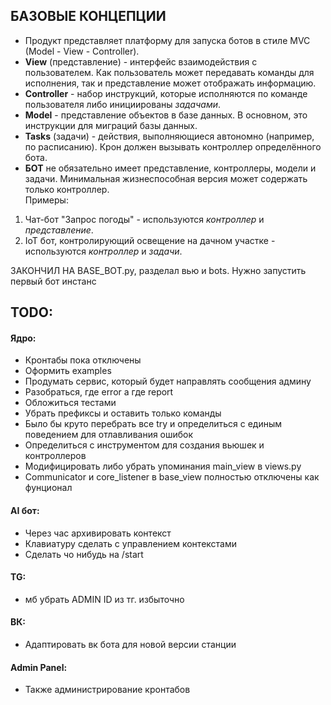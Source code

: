 ## БАЗОВЫЕ КОНЦЕПЦИИ
- Продукт представляет платформу для запуска ботов в стиле MVC (Model - View - Controller).  
- **View** (представление) - интерфейс взаимодействия с пользователем. Как пользователь может передавать команды для исполнения, так и представление может отображать информацию.  
- **Controller** - набор инструкций, которые исполняются по команде пользователя либо инициированы *задачами*.   
- **Model** - представление объектов в базе данных. В основном, это инструкции для миграций базы данных.  
- **Tasks** (задачи) - действия, выполняющиеся автономно (например, по расписанию). Крон должен вызывать контроллер определённого бота.  
- **БОТ** не обязательно имеет представление, контроллеры, модели и задачи. Минимальная жизнеспособная версия может содержать только контроллер.  
Примеры:
1. Чат-бот "Запрос погоды" - используются *контроллер* и *представление*.  
2. IoT бот, контролирующий освещение на дачном участке - используются *контроллер* и *задачи*.

ЗАКОНЧИЛ НА BASE_BOT.py, разделал вью и bots. Нужно запустить первый бот инстанс 

## TODO:
#### Ядро:
- Кронтабы пока отключены
- Оформить examples
- Продумать сервис, который будет направлять сообщения админу
- Разобраться, где error а где report
- Обложиться тестами
- Убрать префиксы и оставить только команды
- Было бы круто перебрать все try и определиться с единым поведением для отлавливания ошибок
- Определиться с инструментом для создания вьюшек и контроллеров
- Модифицировать либо убрать упоминания main_view в views.py
- Communicator и core_listener в base_view полностью отключены как фунционал
#### AI бот:
- Через час архивировать контекст
- Клавиатуру сделать с управлением контекстами
- Сделать чо нибудь на /start
#### TG:
- мб убрать ADMIN ID из тг. избыточно
#### ВК:
- Адаптировать вк бота для новой версии станции
#### Admin Panel:
- Также администрирование кронтабов
